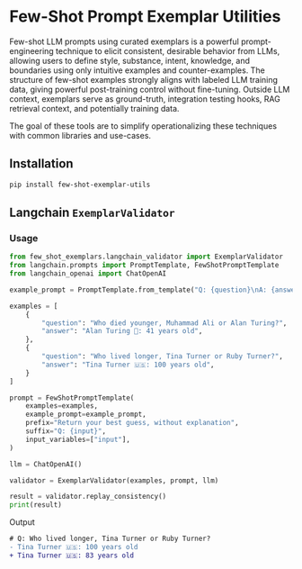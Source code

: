 # Few-Shot Prompt Exemplar Utilities

Few-shot LLM prompts using curated exemplars is a powerful prompt-engineering technique to elicit consistent, desirable behavior from LLMs, allowing users to define style, substance, intent, knowledge, and boundaries using only intuitive examples and counter-examples. The structure of few-shot examples strongly aligns with labeled LLM training data, giving powerful post-training control without fine-tuning. Outside LLM context, exemplars serve as ground-truth, integration testing hooks, RAG retrieval context, and potentially training data.

The goal of these tools are to simplify operationalizing these techniques with common libraries and use-cases.

## Installation

```bash
pip install few-shot-exemplar-utils
```

## Langchain `ExemplarValidator`

### Usage

```python
from few_shot_exemplars.langchain_validator import ExemplarValidator
from langchain.prompts import PromptTemplate, FewShotPromptTemplate
from langchain_openai import ChatOpenAI

example_prompt = PromptTemplate.from_template("Q: {question}\nA: {answer}")

examples = [
    {
        "question": "Who died younger, Muhammad Ali or Alan Turing?",
        "answer": "Alan Turing 🏴󠁧󠁢󠁥󠁮󠁧󠁿: 41 years old",
    },
    {
        "question": "Who lived longer, Tina Turner or Ruby Turner?",
        "answer": "Tina Turner 🇺🇸: 100 years old",
    }
]

prompt = FewShotPromptTemplate(
    examples=examples,
    example_prompt=example_prompt,
    prefix="Return your best guess, without explanation",
    suffix="Q: {input}",
    input_variables=["input"],
)

llm = ChatOpenAI()

validator = ExemplarValidator(examples, prompt, llm)

result = validator.replay_consistency()
print(result)
```

Output
```diff
# Q: Who lived longer, Tina Turner or Ruby Turner?
- Tina Turner 🇺🇸: 100 years old
+ Tina Turner 🇺🇸: 83 years old
```
